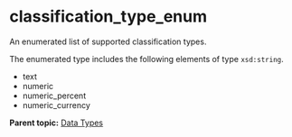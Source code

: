 # classification_type_enum

An enumerated list of supported classification types.

The enumerated type includes the following elements of type `xsd:string`.

- text
- numeric
- numeric_percent
- numeric_currency

**Parent topic:** [Data Types](../data_types/c_datatypes.md)

